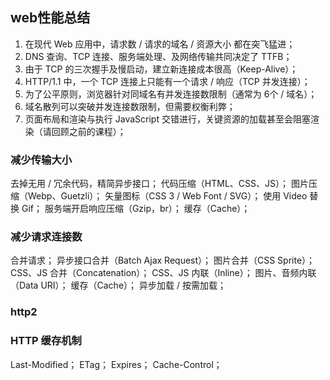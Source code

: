 ## web性能总结
1. 在现代 Web 应用中，请求数 / 请求的域名 / 资源大小 都在突飞猛进；
1. DNS 查询、TCP 连接、服务端处理、及网络传输共同决定了 TTFB；
1. 由于 TCP 的三次握手及慢启动，建立新连接成本很高（Keep-Alive）；
1. HTTP/1.1 中，一个 TCP 连接上只能有一个请求 / 响应（TCP 并发连接）；
1. 为了公平原则，浏览器针对同域名有并发连接数限制（通常为 6个 / 域名）；
1. 域名散列可以突破并发连接数限制，但需要权衡利弊；
1. 页面布局和渲染与执行 JavaScript 交错进行，关键资源的加载甚至会阻塞渲染（请回顾之前的课程）；

### 减少传输大小

去掉无用 / 冗余代码，精简异步接口；
代码压缩（HTML、CSS、JS）；
图片压缩（Webp、Guetzli）；
矢量图标（CSS 3 / Web Font / SVG）；
使用 Video 替换 Gif；
服务端开启响应压缩（Gzip，br）；
缓存（Cache）；
### 减少请求连接数

合并请求；
异步接口合并（Batch Ajax Request）；
图片合并（CSS Sprite）；
CSS、JS 合并（Concatenation）；
CSS、JS 内联（Inline）；
图片、音频内联（Data URI）；
缓存（Cache）；
异步加载 / 按需加载；

### http2


### HTTP 缓存机制

Last-Modified；
ETag；
Expires；
Cache-Control；